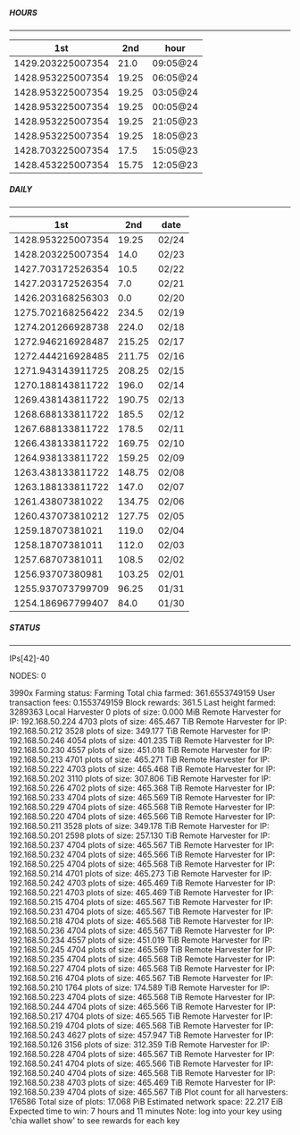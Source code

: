 ##### HOURS
-------

| 1st | 2nd | hour |
|---|----|-----|
|1429.203225007354 | 21.0 | 09:05@24 |
|1428.953225007354 | 19.25 | 06:05@24 |
|1428.953225007354 | 19.25 | 03:05@24 |
|1428.953225007354 | 19.25 | 00:05@24 |
|1428.953225007354 | 19.25 | 21:05@23 |
|1428.953225007354 | 19.25 | 18:05@23 |
|1428.703225007354 | 17.5 | 15:05@23 |
|1428.453225007354 | 15.75 | 12:05@23 |

##### DAILY
-------

| 1st | 2nd | date |
|---|----|-----|
|1428.953225007354 | 19.25 | 02/24 |
|1428.203225007354 | 14.0 | 02/23 |
|1427.703172526354 | 10.5 | 02/22 |
|1427.203172526354 | 7.0 | 02/21 |
|1426.203168256303 | 0.0 | 02/20 |
|1275.702168256422 | 234.5 | 02/19 |
|1274.201266928738 | 224.0 | 02/18 |
|1272.946216928487 | 215.25 | 02/17 |
|1272.444216928485 | 211.75 | 02/16 |
|1271.943143911725 | 208.25 | 02/15 |
|1270.188143811722 | 196.0 | 02/14 |
|1269.438143811722 | 190.75 | 02/13 |
|1268.688133811722 | 185.5 | 02/12 |
|1267.688133811722 | 178.5 | 02/11 |
|1266.438133811722 | 169.75 | 02/10 |
|1264.938133811722 | 159.25 | 02/09 |
|1263.438133811722 | 148.75 | 02/08 |
|1263.188133811722 | 147.0 | 02/07 |
|1261.43807381022 | 134.75 | 02/06 |
|1260.437073810212 | 127.75 | 02/05 |
|1259.18707381021 | 119.0 | 02/04 |
|1258.18707381011 | 112.0 | 02/03 |
|1257.68707381011 | 108.5 | 02/02 |
|1256.93707380981 | 103.25 | 02/01 |
|1255.937073799709 | 96.25 | 01/31 |
|1254.186967799407 | 84.0 | 01/30 |


##### STATUS
-------

IPs[42]-40

NODES: 0


3990x
Farming status: Farming
Total chia farmed: 361.6553749159
User transaction fees: 0.1553749159
Block rewards: 361.5
Last height farmed: 3289363
Local Harvester
   0 plots of size: 0.000 MiB
Remote Harvester for IP: 192.168.50.224
   4703 plots of size: 465.467 TiB
Remote Harvester for IP: 192.168.50.212
   3528 plots of size: 349.177 TiB
Remote Harvester for IP: 192.168.50.246
   4054 plots of size: 401.235 TiB
Remote Harvester for IP: 192.168.50.230
   4557 plots of size: 451.018 TiB
Remote Harvester for IP: 192.168.50.213
   4701 plots of size: 465.271 TiB
Remote Harvester for IP: 192.168.50.222
   4703 plots of size: 465.468 TiB
Remote Harvester for IP: 192.168.50.202
   3110 plots of size: 307.806 TiB
Remote Harvester for IP: 192.168.50.226
   4702 plots of size: 465.368 TiB
Remote Harvester for IP: 192.168.50.233
   4704 plots of size: 465.569 TiB
Remote Harvester for IP: 192.168.50.229
   4704 plots of size: 465.568 TiB
Remote Harvester for IP: 192.168.50.220
   4704 plots of size: 465.566 TiB
Remote Harvester for IP: 192.168.50.211
   3528 plots of size: 349.178 TiB
Remote Harvester for IP: 192.168.50.201
   2598 plots of size: 257.130 TiB
Remote Harvester for IP: 192.168.50.237
   4704 plots of size: 465.567 TiB
Remote Harvester for IP: 192.168.50.232
   4704 plots of size: 465.566 TiB
Remote Harvester for IP: 192.168.50.225
   4704 plots of size: 465.568 TiB
Remote Harvester for IP: 192.168.50.214
   4701 plots of size: 465.273 TiB
Remote Harvester for IP: 192.168.50.242
   4703 plots of size: 465.469 TiB
Remote Harvester for IP: 192.168.50.221
   4703 plots of size: 465.469 TiB
Remote Harvester for IP: 192.168.50.215
   4704 plots of size: 465.567 TiB
Remote Harvester for IP: 192.168.50.231
   4704 plots of size: 465.567 TiB
Remote Harvester for IP: 192.168.50.218
   4704 plots of size: 465.568 TiB
Remote Harvester for IP: 192.168.50.236
   4704 plots of size: 465.567 TiB
Remote Harvester for IP: 192.168.50.234
   4557 plots of size: 451.019 TiB
Remote Harvester for IP: 192.168.50.245
   4704 plots of size: 465.569 TiB
Remote Harvester for IP: 192.168.50.235
   4704 plots of size: 465.568 TiB
Remote Harvester for IP: 192.168.50.227
   4704 plots of size: 465.568 TiB
Remote Harvester for IP: 192.168.50.216
   4704 plots of size: 465.567 TiB
Remote Harvester for IP: 192.168.50.210
   1764 plots of size: 174.589 TiB
Remote Harvester for IP: 192.168.50.223
   4704 plots of size: 465.568 TiB
Remote Harvester for IP: 192.168.50.244
   4704 plots of size: 465.566 TiB
Remote Harvester for IP: 192.168.50.217
   4704 plots of size: 465.565 TiB
Remote Harvester for IP: 192.168.50.219
   4704 plots of size: 465.568 TiB
Remote Harvester for IP: 192.168.50.243
   4627 plots of size: 457.947 TiB
Remote Harvester for IP: 192.168.50.126
   3156 plots of size: 312.359 TiB
Remote Harvester for IP: 192.168.50.228
   4704 plots of size: 465.567 TiB
Remote Harvester for IP: 192.168.50.241
   4704 plots of size: 465.566 TiB
Remote Harvester for IP: 192.168.50.240
   4704 plots of size: 465.568 TiB
Remote Harvester for IP: 192.168.50.238
   4703 plots of size: 465.469 TiB
Remote Harvester for IP: 192.168.50.239
   4704 plots of size: 465.567 TiB
Plot count for all harvesters: 176586
Total size of plots: 17.068 PiB
Estimated network space: 22.217 EiB
Expected time to win: 7 hours and 11 minutes
Note: log into your key using 'chia wallet show' to see rewards for each key
